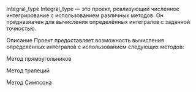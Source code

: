 Integral_type
Integral_type — это проект, реализующий численное интегрирование с использованием различных методов. Он предназначен для вычисления определённых интегралов с заданной точностью.

Описание
Проект предоставляет возможность вычисления определённых интегралов с использованием следующих методов:

Метод прямоугольников

Метод трапеций

Метод Симпсона


